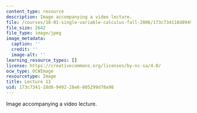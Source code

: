 ```yaml
---
content_type: resource
description: Image accompanying a video lecture.
file: /courses/18-01-single-variable-calculus-fall-2006/173c734118d8949228e6605299d78a98_lec13.jpg
file_size: 2642
file_type: image/jpeg
image_metadata:
  caption: ''
  credit: ''
  image-alt: ''
learning_resource_types: []
license: https://creativecommons.org/licenses/by-nc-sa/4.0/
ocw_type: OCWImage
resourcetype: Image
title: Lecture 13
uid: 173c7341-18d8-9492-28e6-605299d78a98
---
```

Image accompanying a video lecture.